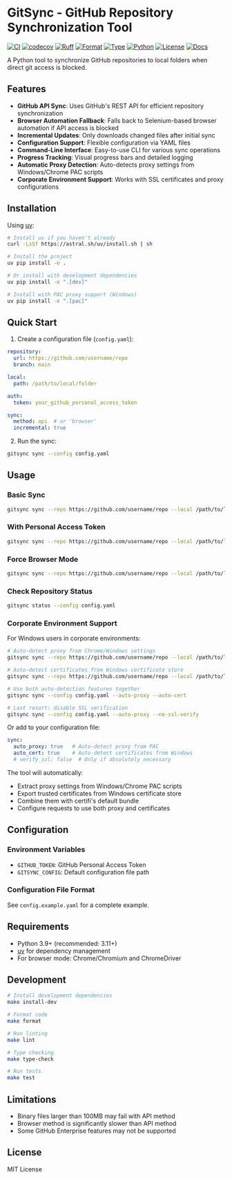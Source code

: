 # GitSync - GitHub Repository Synchronization Tool

[![CI](https://github.com/nevedomski/gitSync/workflows/CI/badge.svg)](https://github.com/nevedomski/gitSync/actions)
[![codecov](https://codecov.io/gh/user/gitSync/branch/main/graph/badge.svg)](https://codecov.io/gh/user/gitSync)
[![Ruff](https://img.shields.io/badge/linter-ruff-informational?style=flat&color=orange)](https://github.com/astral-sh/ruff)
[![Format](https://img.shields.io/badge/code%20style-ruff-black)](https://github.com/astral-sh/ruff)
[![Type](https://img.shields.io/badge/type%20checker-mypy-blue)](https://mypy.readthedocs.io/)
[![Python](https://img.shields.io/badge/python-3.9+-blue.svg)](https://www.python.org/downloads/)
[![License](https://img.shields.io/badge/license-MIT-green.svg)](https://opensource.org/licenses/MIT)
[![Docs](https://img.shields.io/badge/docs-github%20pages-blue)](https://user.github.io/gitSync/)

A Python tool to synchronize GitHub repositories to local folders when direct git access is blocked.

## Features

- **GitHub API Sync**: Uses GitHub's REST API for efficient repository synchronization
- **Browser Automation Fallback**: Falls back to Selenium-based browser automation if API access is blocked
- **Incremental Updates**: Only downloads changed files after initial sync
- **Configuration Support**: Flexible configuration via YAML files
- **Command-Line Interface**: Easy-to-use CLI for various sync operations
- **Progress Tracking**: Visual progress bars and detailed logging
- **Automatic Proxy Detection**: Auto-detects proxy settings from Windows/Chrome PAC scripts
- **Corporate Environment Support**: Works with SSL certificates and proxy configurations

## Installation

Using [uv](https://github.com/astral-sh/uv):

```bash
# Install uv if you haven't already
curl -LsSf https://astral.sh/uv/install.sh | sh

# Install the project
uv pip install -e .

# Or install with development dependencies
uv pip install -e ".[dev]"

# Install with PAC proxy support (Windows)
uv pip install -e ".[pac]"
```

## Quick Start

1. Create a configuration file (`config.yaml`):

```yaml
repository:
  url: https://github.com/username/repo
  branch: main

local:
  path: /path/to/local/folder

auth:
  token: your_github_personal_access_token

sync:
  method: api  # or 'browser'
  incremental: true
```

2. Run the sync:

```bash
gitsync sync --config config.yaml
```

## Usage

### Basic Sync
```bash
gitsync sync --repo https://github.com/username/repo --local /path/to/local
```

### With Personal Access Token
```bash
gitsync sync --repo https://github.com/username/repo --local /path/to/local --token YOUR_TOKEN
```

### Force Browser Mode
```bash
gitsync sync --repo https://github.com/username/repo --local /path/to/local --method browser
```

### Check Repository Status
```bash
gitsync status --config config.yaml
```

### Corporate Environment Support

For Windows users in corporate environments:

```bash
# Auto-detect proxy from Chrome/Windows settings
gitsync sync --repo https://github.com/username/repo --local /path/to/local --auto-proxy

# Auto-detect certificates from Windows certificate store
gitsync sync --repo https://github.com/username/repo --local /path/to/local --auto-cert

# Use both auto-detection features together
gitsync sync --config config.yaml --auto-proxy --auto-cert

# Last resort: disable SSL verification
gitsync sync --config config.yaml --auto-proxy --no-ssl-verify
```

Or add to your configuration file:

```yaml
sync:
  auto_proxy: true   # Auto-detect proxy from PAC
  auto_cert: true    # Auto-detect certificates from Windows
  # verify_ssl: false  # Only if absolutely necessary
```

The tool will automatically:
- Extract proxy settings from Windows/Chrome PAC scripts
- Export trusted certificates from Windows certificate store
- Combine them with certifi's default bundle
- Configure requests to use both proxy and certificates

## Configuration

### Environment Variables
- `GITHUB_TOKEN`: GitHub Personal Access Token
- `GITSYNC_CONFIG`: Default configuration file path

### Configuration File Format
See `config.example.yaml` for a complete example.

## Requirements

- Python 3.9+ (recommended: 3.11+)
- [uv](https://github.com/astral-sh/uv) for dependency management
- For browser mode: Chrome/Chromium and ChromeDriver

## Development

```bash
# Install development dependencies
make install-dev

# Format code
make format

# Run linting
make lint

# Type checking
make type-check

# Run tests
make test
```

## Limitations

- Binary files larger than 100MB may fail with API method
- Browser method is significantly slower than API method
- Some GitHub Enterprise features may not be supported

## License

MIT License
